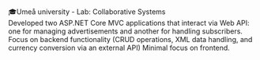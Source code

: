 🎓Umeå university - Lab: Collaborative Systems <br/>
  Developed two ASP.NET Core MVC applications that interact via Web API: one for managing advertisements and
  another for handling subscribers. Focus on backend functionality (CRUD operations, XML data handling, and currency conversion via an external API)
  Minimal focus on frontend.
